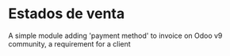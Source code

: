 # Estados de venta

A simple module adding 'payment method' to invoice on Odoo v9 community, a requirement for a client
